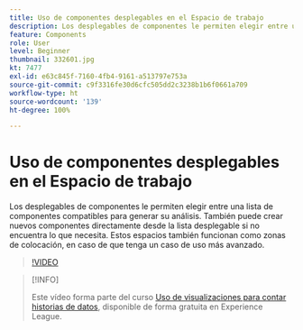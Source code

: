 ```yaml
---
title: Uso de componentes desplegables en el Espacio de trabajo
description: Los desplegables de componentes le permiten elegir entre una lista de componentes compatibles para generar su análisis. También puede crear nuevos componentes directamente desde la lista desplegable si no encuentra lo que necesita. Estos espacios también funcionan como zonas de colocación, en caso de que tenga un caso de uso más avanzado.
feature: Components
role: User
level: Beginner
thumbnail: 332601.jpg
kt: 7477
exl-id: e63c845f-7160-4fb4-9161-a513797e753a
source-git-commit: c9f3316fe30d6cfc505dd2c3238b1b6f0661a709
workflow-type: ht
source-wordcount: '139'
ht-degree: 100%

---
```


# Uso de componentes desplegables en el Espacio de trabajo

Los desplegables de componentes le permiten elegir entre una lista de componentes compatibles para generar su análisis. También puede crear nuevos componentes directamente desde la lista desplegable si no encuentra lo que necesita. Estos espacios también funcionan como zonas de colocación, en caso de que tenga un caso de uso más avanzado.

>[!VIDEO](https://video.tv.adobe.com/v/332601/?quality=12&learn=on)

>[!INFO]
>
> Este vídeo forma parte del curso [Uso de visualizaciones para contar historias de datos](https://experienceleague.adobe.com/?recommended=Analytics-U-1-2021.1.visualizations&amp;lang=es), disponible de forma gratuita en Experience League.
